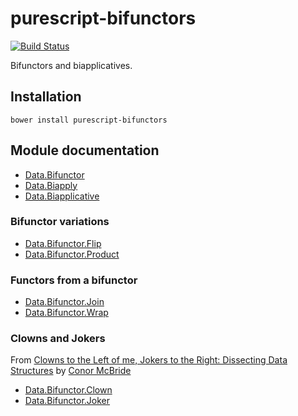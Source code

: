 # purescript-bifunctors

[![Build Status](https://travis-ci.org/purescript/purescript-bifunctors.svg?branch=master)](https://travis-ci.org/purescript/purescript-bifunctors)

Bifunctors and biapplicatives.

## Installation

```
bower install purescript-bifunctors
```

## Module documentation

- [Data.Bifunctor](docs/Data.Bifunctor.md)
- [Data.Biapply](docs/Data.Biapply.md)
- [Data.Biapplicative](docs/Data.Biapplicative.md)

### Bifunctor variations

- [Data.Bifunctor.Flip](docs/Data.Bifunctor.Flip.md)
- [Data.Bifunctor.Product](docs/Data.Bifunctor.Product.md)

### Functors from a bifunctor

- [Data.Bifunctor.Join](docs/Data.Bifunctor.Join.md)
- [Data.Bifunctor.Wrap](docs/Data.Bifunctor.Wrap.md)

### Clowns and Jokers

From [Clowns to the Left of me, Jokers to the Right: Dissecting Data Structures](http://strictlypositive.org/CJ.pdf) by [Conor McBride](http://strictlypositive.org)

- [Data.Bifunctor.Clown](docs/Data.Bifunctor.Clown.md)
- [Data.Bifunctor.Joker](docs/Data.Bifunctor.Joker.md)
